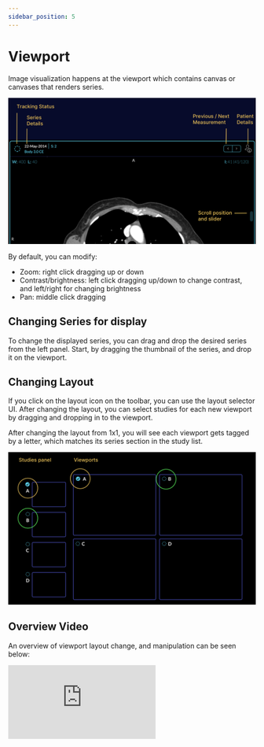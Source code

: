 ```yaml
---
sidebar_position: 5
---
```


# Viewport

Image visualization happens at the viewport which contains canvas or canvases that
renders series.

![user-viewer-main](../../assets/img/user-viewer-main.png)


By default, you can modify:

- Zoom: right click dragging up or down
- Contrast/brightness: left click dragging up/down to change contrast, and left/right for changing brightness
- Pan: middle click dragging


## Changing Series for display
To change the displayed series, you can drag and drop the desired series from the left panel. Start, by dragging the thumbnail of the series, and drop it on the viewport.

## Changing Layout
If you click on the layout icon on the toolbar, you can use the layout selector UI. After changing the layout, you can select studies for each new viewport by dragging and dropping in to the viewport.

After changing the layout from 1x1, you will see each viewport gets tagged by a letter,
which matches its series section in the study list.


![user-viewer-layout](../../assets/img/user-viewer-layout.png)


## Overview Video
An overview of viewport layout change, and manipulation can be seen below:


<div style={{padding:"56.25% 0 0 0", position:"relative"}}>
    <iframe src="https://player.vimeo.com/video/545995881?badge=0&amp;autopause=0&amp;player_id=0&amp;app_id=58479" frameBorder="0" allow="autoplay; fullscreen; picture-in-picture" allowFullScreen style= {{ position:"absolute",top:0,left:0,width:"100%",height:"100%"}} title="measurement-report"></iframe>
</div>
